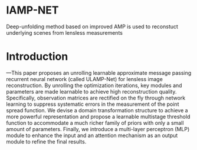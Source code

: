 # IAMP-NET
Deep-unfolding method based on improved AMP is used to reconstuct underlying scenes from lensless measurements
# Introduction
—This paper proposes an unrolling learnable approximate message passing recurrent neural network (called ULAMP-Net) for lensless image reconstruction. By unrolling the optimization iterations, key modules and parameters are made learnable to achieve high reconstruction quality. Specifically, observation matrices are rectified on the fly through network learning to suppress systematic errors in the measurement of the point spread function. We devise a domain transformation structure to achieve a more powerful representation and propose a learnable multistage threshold function to accommodate a much richer family of priors with only a small amount of parameters. Finally, we introduce a multi-layer perceptron (MLP) module to enhance the input and an attention mechanism as an output module to refine the final results.
